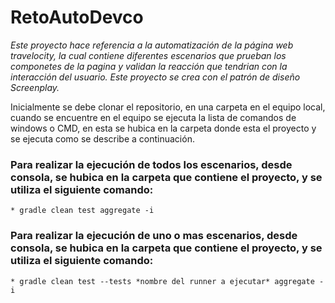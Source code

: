 # RetoAutoDevco

_Este proyecto hace referencia a la automatización de la página web travelocity, la cual contiene diferentes escenarios que prueban los componetes de la pagina y validan la reacción que tendrian con la interacción del usuario. Este proyecto se crea con el patrón de diseño Screenplay._

Inicialmente se debe clonar el repositorio, en una carpeta en el equipo local, cuando se encuentre en el equipo se ejecuta la lista de comandos de windows o CMD, en esta se hubica en la carpeta donde esta el proyecto y se ejecuta como se describe a continuación.

### Para realizar la ejecución de todos los escenarios, desde consola, se hubica en la carpeta que contiene el proyecto, y se utiliza el siguiente comando:
	
	* gradle clean test aggregate -i

### Para realizar la ejecución de uno o mas escenarios, desde consola, se hubica en la carpeta que contiene el proyecto, y se utiliza el siguiente comando:

	* gradle clean test --tests *nombre del runner a ejecutar* aggregate -i
